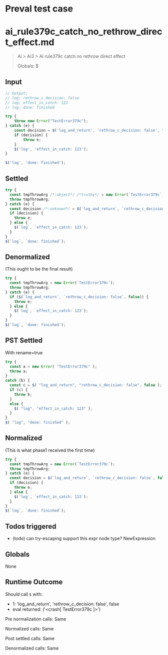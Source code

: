 # Preval test case

# ai_rule379c_catch_no_rethrow_direct_effect.md

> Ai > Ai3 > Ai rule379c catch no rethrow direct effect
>
> Globals: $

## Input

`````js filename=intro
// Output:
// log: rethrow_c_decision: false
// log: effect_in_catch: 123
// log: done: finished

try {
    throw new Error("TestError379c");
} catch (e) {
    const decision = $('log_and_return', 'rethrow_c_decision: false', false); // runtime: false
    if (decision) {
        throw e;
    }
    $('log', 'effect_in_catch: 123');
}

$('log', 'done: finished');
`````


## Settled


`````js filename=intro
try {
  const tmpThrowArg /*:object*/ /*truthy*/ = new Error(`TestError379c`);
  throw tmpThrowArg;
} catch (e) {
  const decision /*:unknown*/ = $(`log_and_return`, `rethrow_c_decision: false`, false);
  if (decision) {
    throw e;
  } else {
    $(`log`, `effect_in_catch: 123`);
  }
}
$(`log`, `done: finished`);
`````


## Denormalized
(This ought to be the final result)

`````js filename=intro
try {
  const tmpThrowArg = new Error(`TestError379c`);
  throw tmpThrowArg;
} catch (e) {
  if ($(`log_and_return`, `rethrow_c_decision: false`, false)) {
    throw e;
  } else {
    $(`log`, `effect_in_catch: 123`);
  }
}
$(`log`, `done: finished`);
`````


## PST Settled
With rename=true

`````js filename=intro
try {
  const a = new Error( "TestError379c" );
  throw a;
}
catch (b) {
  const c = $( "log_and_return", "rethrow_c_decision: false", false );
  if (c) {
    throw b;
  }
  else {
    $( "log", "effect_in_catch: 123" );
  }
}
$( "log", "done: finished" );
`````


## Normalized
(This is what phase1 received the first time)

`````js filename=intro
try {
  const tmpThrowArg = new Error(`TestError379c`);
  throw tmpThrowArg;
} catch (e) {
  const decision = $(`log_and_return`, `rethrow_c_decision: false`, false);
  if (decision) {
    throw e;
  } else {
    $(`log`, `effect_in_catch: 123`);
  }
}
$(`log`, `done: finished`);
`````


## Todos triggered


- (todo) can try-escaping support this expr node type? NewExpression


## Globals


None


## Runtime Outcome


Should call `$` with:
 - 1: 'log_and_return', 'rethrow_c_decision: false', false
 - eval returned: ('<crash[ TestError379c ]>')

Pre normalization calls: Same

Normalized calls: Same

Post settled calls: Same

Denormalized calls: Same
